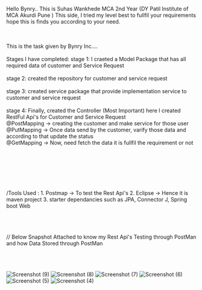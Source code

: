 Hello Bynry.. This is Suhas Wankhede MCA 2nd Year (DY Patil Institute of MCA Akurdi Pune ) This side, I tried my level best to fullfil your requirements hope this is finds you according to your need.

</br></br>
This is the task given by Bynry Inc....
</br></br>
Stages I have completed:
stage 1: I craeted a Model Package that has all required data of customer and Service Request </br></br>
stage 2: created the repository for customer and service request </br></br>
stage 3: created service package that provide implementation service to customer and service request </br></br>
stage 4: Finally, created the Controller (Most Important) here I created RestFul Api's for Customer and Service Request</br>
         @PostMapping -> creating the customer and make service for those user</br>
         @PutMapping -> Once data send by the customer, varify those data and according to that update the status</br>
         @GetMapping -> Now, need fetch the data it is fullfil the requirement or not</br>
         </br></br>
         </br></br></br></br>


/Tools Used : 1. Postmap -> To test the Rest Api's
              2. Eclipse -> Hence it is maven project 
              3. starter dependancies such as JPA, Connector J, Spring boot Web
              </br></br></br></br>


// Below Snapshot Attached to know my Rest Api's Testing through PostMan and how Data Stored through PostMan </br></br></br></br>


![Screenshot (9)](https://github.com/suhaswankhede121/Bynri_Backend_Task_GasUtility/assets/132128817/e711bb32-3956-4406-8803-bb1d920bc7de)
![Screenshot (8)](https://github.com/suhaswankhede121/Bynri_Backend_Task_GasUtility/assets/132128817/418d580c-e821-4717-981e-d72c5a1afdb8)
![Screenshot (7)](https://github.com/suhaswankhede121/Bynri_Backend_Task_GasUtility/assets/132128817/b5109b68-c105-4db7-ac2d-2576a3204f5e)
![Screenshot (6)](https://github.com/suhaswankhede121/Bynri_Backend_Task_GasUtility/assets/132128817/58366e2d-def9-4a96-ad3b-4eaf1a6bc680)
![Screenshot (5)](https://github.com/suhaswankhede121/Bynri_Backend_Task_GasUtility/assets/132128817/c877361f-e666-4cbc-b6e9-eb64bc2e16f6)
![Screenshot (4)](https://github.com/suhaswankhede121/Bynri_Backend_Task_GasUtility/assets/132128817/bad68bef-45b5-4022-a475-fc1d6b51926b)
